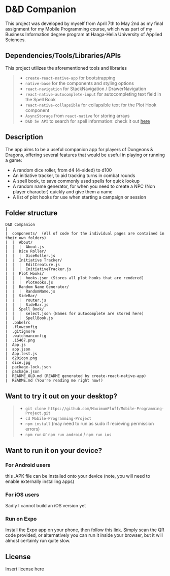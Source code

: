 # D&D Companion

This project was developed by myself from April 7th to May 2nd as my final assignment for my Mobile Programming course, which was part of my Business Information degree program at Haaga-Helia University of Applied Sciences. 

## Dependencies/Tools/Libraries/APIs

This project utilizes the aforementioned tools and libraries

>* `create-react-native-app` for bootstrapping
>* `native-base` for the components and styling options
>* `react-navigation` for StackNavigation / DrawerNavigation
>* `react-native-autocomplete-input` for autocompleting text field in the Spell Book
>* `react-native-collapsible` for collapsible text for the Plot Hook component
>* `AsyncStorage` from `react-native` for storing arrays
>* `D&D 5e API` to search for spell information: check it out [here](http://www.dnd5eapi.co/ "D&D 5e API")

## Description

The app aims to be a useful companion app for players of Dungeons & Dragons, offering several features that would be useful in playing or running a game:

* A random dice roller, from d4 (4-sided) to d100
* An initiative tracker, to aid tracking turns in combat rounds
* A spell book, to save commonly used spells for quick lookup
* A random name generator, for when you need to create a NPC (Non player character) quickly and give them a name
* A list of plot hooks for use when starting a campaign or session

## Folder structure

```
D&D Companion
|
|  components/  (All of code for the individual pages are contained in their own folders)
|  |  About/
|  |  |  About.js
|  |  Dice Roller/
|  |  |  DiceRoller.js
|  |  Initiative Tracker/
|  |  |  EditCreature.js
|  |  |  InitiativeTracker.js
|  |  Plot Hooks/
|  |  |  hooks.json (Stores all plot hooks that are rendered)
|  |  |  PlotHooks.js
|  |  Random Name Generator/
|  |  |  RandomName.js
|  |  SideBar/
|  |  |  router.js
|  |  |  SideBar.js
|  |  Spell Book/
|  |  |  select.json (Names for autocomplete are stored here)
|  |  |  SpellBook.js
|  .babelrc
|  .flowconfig
|  .gitignore
|  .watchmanconfig
|  .15467.png
|  App.js
|  app.json
|  App.test.js
|  d20icon.png
|  dice.jpg
|  package-lock.json
|  package.json
|  README_OLD.md (README generated by create-react-native-app)
|  README.md (You're reading me right now!)
```


## Want to try it out on your desktop?

>* `git clone https://github.com/MaximumFluff/Mobile-Programming-Project.git`
>* `cd Mobile-Programming-Project`
>* `npm install` (may need to run as sudo if recieving permission errors)
>* `npm run` or `npm run android` / `npm run ios`

## Want to run it on your device?

### For Android users

this .APK file can be installed onto your device (note, you will need to enable externally installing apps)

### For iOS users

Sadly I cannot build an iOS version yet

### Run on Expo

Install the Expo app on your phone, then follow this [link.](https://expo.io/@maximum_fluff/dandd-app) Simply scan the QR code provided, or alternatively you can run it inside your browser, but it will almost certainly run quite slow.

## License

Insert license here

